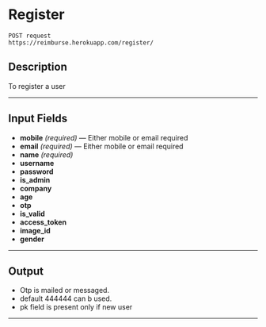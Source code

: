 # Register

    POST request
    https://reimburse.herokuapp.com/register/ 

## Description
To register a user

***

## Input Fields

- **mobile** _(required)_ — Either mobile or email required
- **email** _(required)_ — Either mobile or email required
- **name** _(required)_
- **username**
- **password**
- **is_admin**
- **company**
- **age**
- **otp**
- **is_valid**
- **access_token** 
- **image_id** 
- **gender**
    
***

## Output

- Otp is mailed or messaged.
- default 444444 can b used.
- pk field is present only if new user

***
